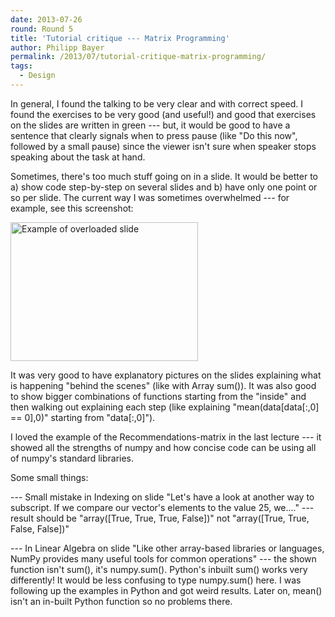 ```yaml
---
date: 2013-07-26
round: Round 5
title: 'Tutorial critique --- Matrix Programming'
author: Philipp Bayer
permalink: /2013/07/tutorial-critique-matrix-programming/
tags:
  - Design
---
```

In general, I found the talking to be very clear and with correct speed. I found the exercises to be very good (and useful!) and good that exercises on the slides are written in green --- but, it would be good to have a sentence that clearly signals when to press pause (like "Do this now", followed by a small pause) since the viewer isn't sure when speaker stops speaking about the task at hand.

Sometimes, there's too much stuff going on in a slide. It would be better to a) show code step-by-step on several slides and b) have only one point or so per slide. The current way I was sometimes overwhelmed --- for example, see this screenshot:

[<img class="alignnone size-medium wp-image-3605" alt="Example of overloaded slide" src="http://files.software-carpentry.org/training-course/2013/07/example-300x222.png" width="300" height="222" />][1]

It was very good to have explanatory pictures on the slides explaining what is happening "behind the scenes" (like with Array sum()). It was also good to show bigger combinations of functions starting from the "inside" and then walking out explaining each step (like explaining "mean(data[data[:,0] == 0],0)" starting from "data[:,0]").

I loved the example of the Recommendations-matrix in the last lecture --- it showed all the strengths of numpy and how concise code can be using all of numpy's standard libraries.

Some small things:

--- Small mistake in Indexing on slide "Let's have a look at another way to subscript. If we compare our vector's elements to the value 25, we...." --- result should be "array([True, True, True, False])" not "array([True, True, False, False])"

--- In Linear Algebra on slide "Like other array-based libraries or languages, NumPy provides many useful tools for common operations" --- the shown function isn't sum(), it's numpy.sum(). Python's inbuilt sum() works very differently! It would be less confusing to type numpy.sum() here. I was following up the examples in Python and got weird results. Later on, mean() isn't an in-built Python function so no problems there.

 [1]: http://files.software-carpentry.org/training-course/2013/07/example.png
